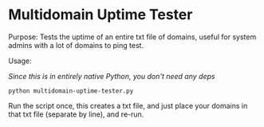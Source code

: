 # Multidomain Uptime Tester

Purpose: Tests the uptime of an entire txt file of domains, useful for system admins with a lot of domains to ping test.

Usage:

*Since this is in entirely native Python, you don't need any deps*

`python multidomain-uptime-tester.py`

Run the script once, this creates a txt file, and just place your domains in that txt file (separate by line), and re-run.
